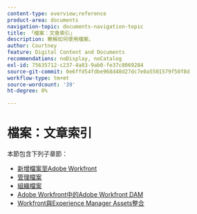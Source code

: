 ```yaml
---
content-type: overview;reference
product-area: documents
navigation-topic: documents-navigation-topic
title: 「檔案：文章索引」
description: 瞭解如何使用檔案。
author: Courtney
feature: Digital Content and Documents
recommendations: noDisplay, noCatalog
exl-id: 75635712-c237-4a83-9ab0-fe37c8069284
source-git-commit: 0e6ffd54fdbe968d48d27dc7e0a5501579f50f8d
workflow-type: tm+mt
source-wordcount: '39'
ht-degree: 0%

---
```


# 檔案：文章索引

<!-- Audited: 1/2024 -->

本節包含下列子章節：

* [新增檔案至Adobe Workfront](../documents/adding-documents-to-workfront/add-new-documents--to-workfront.md)
* [管理檔案](../documents/managing-documents/manage-documents.md)
* [組織檔案](../documents/organizing-documents/organize-documents.md)
* [Adobe Workfront中的Adobe Workfront DAM](../documents/workfront-dam-within-workfront/workfront-dam-in-workfrontt.md)
* [Workfront與Experience Manager Assets整合](../documents/workfront-and-experience-manager-integrations/wf-experience-manager-integrations.md)
